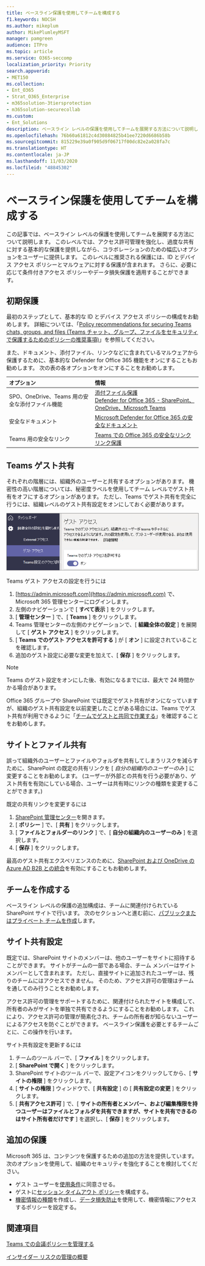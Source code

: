 ```yaml
---
title: ベースライン保護を使用してチームを構成する
f1.keywords: NOCSH
ms.author: mikeplum
author: MikePlumleyMSFT
manager: pamgreen
audience: ITPro
ms.topic: article
ms.service: O365-seccomp
localization_priority: Priority
search.appverid:
- MET150
ms.collection:
- Ent_O365
- Strat_O365_Enterprise
- m365solution-3tiersprotection
- m365solution-securecollab
ms.custom:
- Ent_Solutions
description: ベースライン レベルの保護を使用してチームを展開する方法について説明します。
ms.openlocfilehash: 76b60a61812c4d30884825b41ee7220d6686b58b
ms.sourcegitcommit: 815229e39a0f905d9f06717f00dc82e2a028fa7c
ms.translationtype: HT
ms.contentlocale: ja-JP
ms.lasthandoff: 11/03/2020
ms.locfileid: "48845302"
---
```

# <a name="configure-teams-with-baseline-protection"></a>ベースライン保護を使用してチームを構成する

この記事では、ベースライン レベルの保護を使用してチームを展開する方法について説明します。 このレベルでは、アクセス許可管理を強化し、過度な共有に対する基本的な保護を提供しながら、コラボレーションのための幅広いオプションをユーザーに提供します。 このレベルに推奨される保護には、ID とデバイス アクセス ポリシーとマルウェアに対する保護が含まれます。 さらに、必要に応じて条件付きアクセス ポリシーやデータ損失保護を適用することができます。

## <a name="initial-protections"></a>初期保護

最初のステップとして、基本的な ID とデバイス アクセス ポリシーの構成をお勧めします。 詳細については、「[Policy recommendations for securing Teams chats, groups, and files (Teams チャット、グループ、ファイルをセキュリティで保護するためのポリシーの推奨事項)](../security/office-365-security/teams-access-policies.md)」を参照してください。

また、ドキュメント、添付ファイル、リンクなどに含まれているマルウェアから保護するために、基本的な Defender for Office 365 機能をオンにすることもお勧めします。 次の表の各オプションをオンにすることをお勧めします。

|オプション|情報|
|:------|:-----------|
|SPO、OneDrive、Teams 用の安全な添付ファイル機能|[添付ファイル保護](https://docs.microsoft.com/microsoft-365/security/office-365-security/atp-safe-attachments)<br>[Defender for Office 365 - SharePoint、OneDrive、Microsoft Teams](https://docs.microsoft.com/microsoft-365/security/office-365-security/atp-for-spo-odb-and-teams)|
|安全なドキュメント|[Microsoft Defender for Office 365 の安全なドキュメント](https://docs.microsoft.com/microsoft-365/security/office-365-security/safe-docs)|
|Teams 用の安全なリンク|[Teams での Office 365 の安全なリンク](https://docs.microsoft.com/microsoft-365/security/office-365-security/atp-safe-links-for-teams)<br>[リンク保護](https://docs.microsoft.com/microsoft-365/security/office-365-security/atp-safe-links)|

## <a name="teams-guest-sharing"></a>Teams ゲスト共有

それぞれの階層には、組織外のユーザーと共有するオプションがあります。 機密性の高い階層については、秘密度ラベルを使用してチーム レベルでゲスト共有をオフにするオプションがあります。 ただし、Teams でゲスト共有を完全に行うには、組織レベルのゲスト共有設定をオンにしておく必要があります。

![Teams ゲスト アクセスのトグルのスクリーンショット](../media/teams-guest-access-toggle-on.png)

Teams ゲスト アクセスの設定を行うには

1. [https://admin.microsoft.com](https://admin.microsoft.com) で、Microsoft 365 管理センターにログインします。
2. 左側のナビゲーションで [ **すべて表示** ] をクリックします。
3. [ **管理センター** ] で、[ **Teams** ] をクリックします。
4. Teams 管理センターの左側のナビゲーションで、[ **組織全体の設定** ] を展開して [ **ゲスト アクセス** ] をクリックします。
5. [ **Teams でのゲスト アクセスを許可する** ] が [ **オン** ] に設定されていることを確認します。
6. 追加のゲスト設定に必要な変更を加えて、[ **保存** ] をクリックします。

> [!NOTE]
> Teams のゲスト設定をオンにした後、有効になるまでには、最大で 24 時間かかる場合があります。

Office 365 グループや SharePoint では既定でゲスト共有がオンになっていますが、組織のゲスト共有設定を以前変更したことがある場合には、Teams でゲスト共有が利用できるように「[チームでゲストと共同で作業する](https://docs.microsoft.com/microsoft-365/solutions/collaborate-as-team)」を確認することをお勧めします。

## <a name="site-and-file-sharing"></a>サイトとファイル共有

誤って組織外のユーザーとファイルやフォルダを共有してしまうリスクを減らすために、SharePoint の既定の共有リンクを [ *自分の組織内のユーザーのみ* ] に変更することをお勧めします。 (ユーザーが外部との共有を行う必要があり、ゲスト共有を有効にしている場合、ユーザーは共有時にリンクの種類を変更することができます。)

既定の共有リンクを変更するには
1. [SharePoint 管理センター](https://admin.microsoft.com/sharepoint)を開きます。
2. [ **ポリシー** ] で、[ **共有** ] をクリックします。
3. [ **ファイルとフォルダーのリンク** ] で、[ **自分の組織内のユーザーのみ** ] を選択します。
4. [ **保存** ] をクリックします。

最高のゲスト共有エクスペリエンスのために、[SharePoint および OneDrive の Azure AD B2B との統合](https://docs.microsoft.com/sharepoint/sharepoint-azureb2b-integration-preview)を有効にすることもお勧めします。

## <a name="create-a-team"></a>チームを作成する

ベースライン レベルの保護の追加構成は、チームに関連付けられている SharePoint サイトで行います。 次のセクションへと進む前に、[パブリックまたはプライベート チームを作成](https://support.office.com/article/174adf5f-846b-4780-b765-de1a0a737e2b)します。

## <a name="site-sharing-settings"></a>サイト共有設定

既定では、SharePoint サイトのメンバーは、他のユーザーをサイトに招待することができます。 サイトがチームの一部である場合、チーム メンバーはサイト メンバーとして含まれます。 ただし、直接サイトに追加されたユーザーは、残りのチームにはアクセスできません。 そのため、アクセス許可の管理はチームを通してのみ行うことをお勧めします。

アクセス許可の管理をサポートするために、関連付けられたサイトを構成して、所有者のみがサイトを単独で共有できるようにすることをお勧めします。 これにより、アクセス許可の管理が簡素化され、チームの所有者が知らないユーザーによるアクセスを防ぐことができます。 ベースライン保護を必要とするチームごとに、この操作を行います。

サイト共有設定を更新するには
1. チームのツール バーで、[ **ファイル** ] をクリックします。
2. [ **SharePoint で開く** ] をクリックします。
3. SharePoint サイトのツール バーで、設定アイコンをクリックしてから、[ **サイトの権限** ] をクリックします。
4. [ **サイトの権限** ] ウィンドウで、[ **共有設定** ] の [ **共有設定の変更** ] をクリックします。
5. [ **共有アクセス許可** ] で、[ **サイトの所有者とメンバー、および編集権限を持つユーザーはファイルとフォルダを共有できますが、サイトを共有できるのはサイト所有者だけです** ] を選択し、[ **保存** ] をクリックします。

## <a name="additional-protections"></a>追加の保護

Microsoft 365 は、コンテンツを保護するための追加の方法を提供しています。 次のオプションを使用して、組織のセキュリティを強化することを検討してください。

- ゲスト ユーザーを[使用条件](https://docs.microsoft.com/azure/active-directory/conditional-access/terms-of-use)に同意させる。
- ゲストに[セッション タイムアウト ポリシー](https://docs.microsoft.com/azure/active-directory/conditional-access/howto-conditional-access-session-lifetime)を構成する。
- [機密情報の種類](https://docs.microsoft.com/microsoft-365/compliance/custom-sensitive-info-types)を作成し、[データ損失防止](https://docs.microsoft.com/microsoft-365/compliance/data-loss-prevention-policies)を使用して、機密情報にアクセスするポリシーを設定する。

## <a name="see-also"></a>関連項目

[Teams での会議ポリシーを管理する](https://docs.microsoft.com/microsoftteams/meeting-policies-in-teams)

[インサイダー リスクの管理の概要](https://docs.microsoft.com/microsoft-365/compliance/insider-risk-management-configure)
